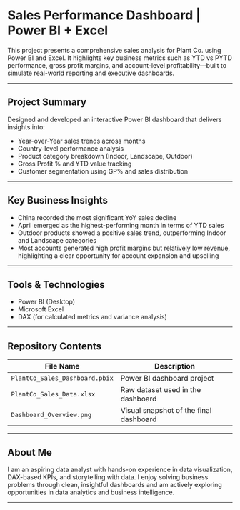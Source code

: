 # Sales Performance Dashboard | Power BI + Excel

This project presents a comprehensive sales analysis for Plant Co. using Power BI and Excel. It highlights key business metrics such as YTD vs PYTD performance, gross profit margins, and account-level profitability—built to simulate real-world reporting and executive dashboards.

---

## Project Summary

Designed and developed an interactive Power BI dashboard that delivers insights into:

- Year-over-Year sales trends across months
- Country-level performance analysis
- Product category breakdown (Indoor, Landscape, Outdoor)
- Gross Profit % and YTD value tracking
- Customer segmentation using GP% and sales distribution

---

## Key Business Insights

- China recorded the most significant YoY sales decline
- April emerged as the highest-performing month in terms of YTD sales
- Outdoor products showed a positive sales trend, outperforming Indoor and Landscape categories
- Most accounts generated high profit margins but relatively low revenue, highlighting a clear opportunity for account expansion and upselling

---

## Tools & Technologies

- Power BI (Desktop)
- Microsoft Excel
- DAX (for calculated metrics and variance analysis)

---

## Repository Contents

| File Name                     | Description                            |
|------------------------------|----------------------------------------|
| `PlantCo_Sales_Dashboard.pbix` | Power BI dashboard project             |
| `PlantCo_Sales_Data.xlsx`    | Raw dataset used in the dashboard      |
| `Dashboard_Overview.png`     | Visual snapshot of the final dashboard |

---

## About Me

I am an aspiring data analyst with hands-on experience in data visualization, DAX-based KPIs, and storytelling with data. I enjoy solving business problems through clean, insightful dashboards and am actively exploring opportunities in data analytics and business intelligence.



---
